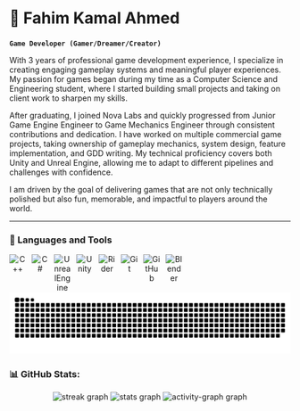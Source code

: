 # 💫 Fahim Kamal Ahmed

**`Game Developer (Gamer/Dreamer/Creator)`**

With 3 years of professional game development experience, I specialize in creating engaging gameplay systems and meaningful player experiences. My passion for games began during my time as a Computer Science and Engineering student, where I started building small projects and taking on client work to sharpen my skills.

After graduating, I joined Nova Labs and quickly progressed from Junior Game Engine Engineer to Game Mechanics Engineer through consistent contributions and dedication. I have worked on multiple commercial game projects, taking ownership of gameplay mechanics, system design, feature implementation, and GDD writing. My technical proficiency covers both Unity and Unreal Engine, allowing me to adapt to different pipelines and challenges with confidence.

I am driven by the goal of delivering games that are not only technically polished but also fun, memorable, and impactful to players around the world.

---                    

### 🧰 Languages and Tools

<div align="center">
          <img align="left" alt="C++" width="30px" style="padding-right:10px;" src="https://cdn.jsdelivr.net/gh/devicons/devicon@latest/icons/cplusplus/cplusplus-original.svg" />
          <img align="left" alt="C#" width="30px" style="padding-right:10px;" src="https://cdn.jsdelivr.net/gh/devicons/devicon@latest/icons/csharp/csharp-original.svg" />
          <img align="left" alt="UnrealEngine" width="30px" style="padding-right:10px;" src="https://cdn.jsdelivr.net/gh/devicons/devicon@latest/icons/unrealengine/unrealengine-original.svg" />
          <img align="left" alt="Unity" width="30px" style="padding-right:10px;" src="https://cdn.jsdelivr.net/gh/devicons/devicon@latest/icons/unity/unity-original.svg"/>
          <img align="left" alt="Rider" width="30px" style="padding-right:10px;" src="https://cdn.jsdelivr.net/gh/devicons/devicon@latest/icons/rider/rider-original.svg" />
          <img align="left" alt="Git" width="30px" style="padding-right:10px;" src="https://cdn.jsdelivr.net/gh/devicons/devicon/icons/git/git-original.svg" />
          <img align="left" alt="GitHub" width="30px" style="padding-right:10px;" src="https://cdn.jsdelivr.net/gh/devicons/devicon/icons/github/github-original.svg" />
          <img align="left" alt="Blender" width="30px" style="padding-right:10px;" src="https://cdn.jsdelivr.net/gh/devicons/devicon@latest/icons/blender/blender-original.svg" />
</div>
<br />

#
<picture>
  <source media="(prefers-color-scheme: dark)" srcset="https://raw.githubusercontent.com/FahimKamal/FahimKamal/output/github-snake-dark.svg" />
  <source media="(prefers-color-scheme: light)" srcset="https://raw.githubusercontent.com/FahimKamal/FahimKamal/output/github-snake.svg" />
  <img alt="github-snake" src="https://raw.githubusercontent.com/FahimKamal/FahimKamal/output/github-snake.svg" />
</picture>

### 📊 GitHub Stats:
<div align="center">
<picture>
<source media="(prefers-color-scheme: dark)" srcset="https://nirzak-streak-stats.vercel.app/?user=FahimKamal&locale=en&mode=daily&theme=dracula&hide_border=false&border_radius=5" />
<source media="(prefers-color-scheme: light)" srcset="https://nirzak-streak-stats.vercel.app/?user=FahimKamal&locale=en&mode=daily&theme=Light&hide_border=false&border_radius=5" />
<img src="https://nirzak-streak-stats.vercel.app/?user=FahimKamal&locale=en&mode=daily&theme=dracula&hide_border=false&border_radius=5" height="150" alt="streak graph"  />
</picture>
<picture>
<source media="(prefers-color-scheme: dark)" srcset="https://github-readme-stats.vercel.app/api?username=FahimKamal&hide_title=false&hide_rank=false&show_icons=true&include_all_commits=true&count_private=true&disable_animations=false&theme=dracula&locale=en&hide_border=false" />
<source media="(prefers-color-scheme: light)" srcset="https://github-readme-stats.vercel.app/api?username=FahimKamal&show_icons=true&theme=light" />
<img src="https://github-readme-stats.vercel.app/api?username=FahimKamal&hide_title=false&hide_rank=false&show_icons=true&include_all_commits=true&count_private=true&disable_animations=false&theme=dracula&locale=en&hide_border=false" height="150" alt="stats graph"  />
</picture>
  
  
<!--   <img src="https://github-readme-stats.vercel.app/api/top-langs?username=FahimKamal&locale=en&hide_title=false&layout=compact&card_width=320&langs_count=5&theme=dracula&hide_border=false" height="150" alt="languages graph"  /> -->
<!--   <img src="https://github-profile-trophy.vercel.app?username=FahimKamal&theme=dracula&column=8&row=1&margin-w=8&margin-h=8&no-bg=false&no-frame=false&order=4" height="300" alt="trophy graph"  /> -->
<picture>
<source media="(prefers-color-scheme: dark)" srcset="https://github-readme-activity-graph.vercel.app/graph?username=FahimKamal&radius=16&theme=react&area=true&order=5" height="300" alt="activity-graph graph" />
<source media="(prefers-color-scheme: light)" srcset="https://github-readme-activity-graph.vercel.app/graph?username=FahimKamal&radius=16&theme=react&bg_color=FFFFFF&area_color=FFFFFF&title_color=17202a&color=17202a&area=true&order=5" height="300" alt="activity-graph graph" />
<img src="https://github-readme-activity-graph.vercel.app/graph?username=FahimKamal&radius=16&theme=gruvbox_light&area=true&order=5" height="300" alt="activity-graph graph"  />
</picture>
  
  
</div>

